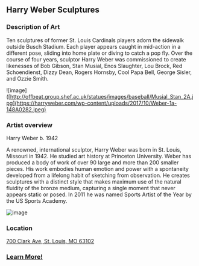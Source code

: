 ## Harry Weber Sculptures
 ### Description of Art
Ten sculptures of former St. Louis Cardinals players adorn the sidewalk outside Busch Stadium. Each player appears caught in mid-action in a different pose, sliding into home plate or diving to catch a pop fly. Over the course of four years, sculptor Harry Weber was commissioned to create likenesses of Bob Gibson, Stan Musial, Enos Slaughter, Lou Brock, Red Schoendienst, Dizzy Dean, Rogers Hornsby, Cool Papa Bell, George Sisler, and Ozzie Smith.

 ![image]([http://offbeat.group.shef.ac.uk/statues/images/baseball/Musial_Stan_2A.jpg](https://harryweber.com/wp-content/uploads/2017/10/Weber-1a-148A0282.jpeg)
 
 ### Artist overview
Harry Weber
b. 1942

A renowned, international sculptor, Harry Weber was born in St. Louis, Missouri in 1942. He studied art history at Princeton University. Weber has produced a body of work of over 90 large and more than 200 smaller pieces. His work embodies human emotion and power with a spontaneity developed from a lifelong habit of sketching from observation. He creates sculptures with a distinct style that makes maximum use of the natural fluidity of the bronze medium, capturing a single moment that never appears static or posed. In 2011 he was named Sports Artist of the Year by the US Sports Academy.

![image](https://harryweber.com/wp-content/uploads/2017/11/jack-close-052.jpg)

 ### Location
 [700 Clark Ave, St. Louis, MO 63102](https://www.google.com/maps/place/Busch+Stadium/@38.6226188,-90.1928209,15z/data=!4m5!3m4!1s0x0:0xa57962d7e3509f27!8m2!3d38.6226188!4d-90.1928209?hl=en)
 
 ### [Learn More!](https://racstl.org/public-art/stan-musial/)
 


